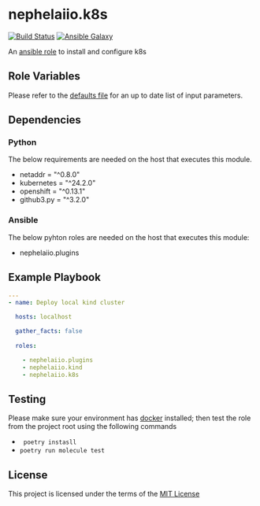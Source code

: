 # nephelaiio.k8s

[![Build Status](https://github.com/nephelaiio/ansible-role-k8s/workflows/Molecule/badge.svg)](https://github.com/nephelaiio/ansible-role-k8s/actions)
[![Ansible Galaxy](http://img.shields.io/badge/ansible--galaxy-nephelaiio.k8s.vim-blue.svg)](https://galaxy.ansible.com/nephelaiio/k8s/)

An [ansible role](https://galaxy.ansible.com/nephelaiio/k8s) to install and configure k8s

## Role Variables

Please refer to the [defaults file](/defaults/main.yml) for an up to date list of input parameters.

## Dependencies

### Python

The below requirements are needed on the host that executes this module.

* netaddr = "^0.8.0"
* kubernetes = "^24.2.0"
* openshift = "^0.13.1"
* github3.py = "^3.2.0"

### Ansible

The below pyhton roles are needed on the host that executes this module:

* nephelaiio.plugins

## Example Playbook

``` yaml
---
- name: Deploy local kind cluster

  hosts: localhost

  gather_facts: false
  
  roles:

    - nephelaiio.plugins
    - nephelaiio.kind
    - nephelaiio.k8s

```

## Testing

Please make sure your environment has [docker](https://www.docker.com) installed; then test the role from the project root using the following commands

* ` poetry instasll`
* ` poetry run molecule test `

## License

This project is licensed under the terms of the [MIT License](/LICENSE)
